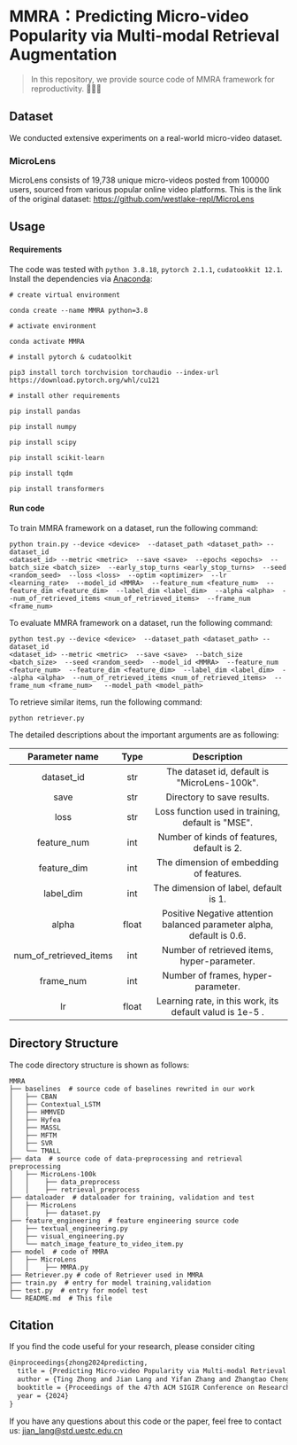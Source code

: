 # MMRA：Predicting Micro-video Popularity via Multi-modal Retrieval Augmentation

> In this repository, we provide source code of MMRA framework for reproductivity. 🚀🚀🚀
>



## Dataset

We conducted extensive experiments on a real-world micro-video dataset.

### MicroLens

MicroLens consists of 19,738 unique micro-videos posted from 100000 users, sourced from various popular online video platforms. This is the link of the original dataset: https://github.com/westlake-repl/MicroLens



## Usage

#### Requirements

The code was tested with `python 3.8.18`, `pytorch 2.1.1`, `cudatookkit 12.1`. Install the dependencies via [Anaconda](https://www.anaconda.com/):

```shell
# create virtual environment

conda create --name MMRA python=3.8

# activate environment

conda activate MMRA

# install pytorch & cudatoolkit

pip3 install torch torchvision torchaudio --index-url https://download.pytorch.org/whl/cu121

# install other requirements

pip install pandas

pip install numpy

pip install scipy

pip install scikit-learn

pip install tqdm

pip install transformers
```

#### Run code

To train MMRA framework on a dataset, run the following command:

```shell
python train.py --device <device>  --dataset_path <dataset_path> --dataset_id
<dataset_id> --metric <metric>  --save <save>  --epochs <epochs>  --batch_size <batch_size>  --early_stop_turns <early_stop_turns>  --seed <random_seed>  --loss <loss>  --optim <optimizer>  --lr <learning_rate>  --model_id <MMRA>  --feature_num <feature_num>  --feature_dim <feature_dim>  --label_dim <label_dim>  --alpha <alpha>  --num_of_retrieved_items <num_of_retrieved_items>  --frame_num <frame_num>  
```

To evaluate MMRA framework on a dataset, run the following command:

```shell
python test.py --device <device>  --dataset_path <dataset_path> --dataset_id
<dataset_id> --metric <metric>  --save <save>  --batch_size <batch_size>  --seed <random_seed>  --model_id <MMRA>  --feature_num <feature_num>  --feature_dim <feature_dim>  --label_dim <label_dim>  --alpha <alpha>  --num_of_retrieved_items <num_of_retrieved_items>  --frame_num <frame_num>   --model_path <model_path>
```

To retrieve similar items, run the following command:

```shell
python retriever.py
```

The detailed descriptions about the important arguments are as following:

|     Parameter name     | Type  |                         Description                          |
| :--------------------: | :---: | :----------------------------------------------------------: |
|       dataset_id       |  str  |         The dataset id, default is "MicroLens-100k".         |
|          save          |  str  |                  Directory to save results.                  |
|          loss          |  str  |      Loss function used in training, default is "MSE".       |
|      feature_num       |  int  |          Number of kinds of features, default is 2.          |
|      feature_dim       |  int  |           The dimension of embedding of features.            |
|       label_dim        |  int  |            The dimension of label, default is 1.             |
|         alpha          | float | Positive Negative attention balanced parameter alpha, default is 0.6. |
| num_of_retrieved_items |  int  |         Number of retrieved items, hyper-parameter.          |
|       frame_num        |  int  |              Number of frames, hyper-parameter.              |
|           lr           | float |   Learning rate, in this work, its default valud is 1e-5 .   |



## Directory Structure

The code directory structure is shown as follows:
```shell
MMRA
├── baselines  # source code of baselines rewrited in our work
│   ├── CBAN  
│   ├── Contextual_LSTM 
│   ├── HMMVED 
│   ├── Hyfea
│   ├── MASSL 
│   ├── MFTM 
│   ├── SVR 
│   └── TMALL 
├── data  # source code of data-preprocessing and retrieval preprocessing
│   ├── MicroLens-100k
│	│	 ├── data_preprocess
│	│	 ├── retrieval_preprocess
├── dataloader  # dataloader for training, validation and test
│   ├── MicroLens
│	│	 ├── dataset.py 
├── feature_engineering  # feature engineering source code
│   ├── textual_engineering.py 
│   ├── visual_engineering.py 
│   └── match_image_feature_to_video_item.py    
├── model  # code of MMRA
│   ├── MicroLens
│	│	 ├── MMRA.py 
├── Retriever.py # code of Retriever used in MMRA
├── train.py  # entry for model training,validation
├── test.py  # entry for model test
└── README.md  # This file
```



## Citation

If you find the code useful for your research, please consider citing

```latex
@inproceedings{zhong2024predicting,
  title = {Predicting Micro-video Popularity via Multi-modal Retrieval Augmentation},
  author = {Ting Zhong and Jian Lang and Yifan Zhang and Zhangtao Cheng and Kunpeng Zhang and Fan Zhou},
  booktitle = {Proceedings of the 47th ACM SIGIR Conference on Research and Development in Information Retrieval},
  year = {2024}
}
```

If you have any questions about this code or the paper, feel free to contact us:  jian_lang@std.uestc.edu.cn
